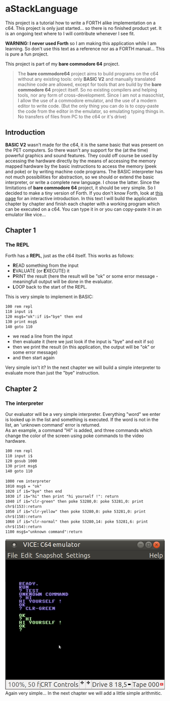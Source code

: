 # aStackLanguage

This project is a tutorial how to write a FORTH alike implementation on a c64.
This project is only just started... so there is no finished product yet. It is an ongoing text where to I will contribute whenever I see fit.

**WARNING: I never used Forth** so I am making this application while I am learning. So don't use this text as a reference nor as a FORTH manual... This is pure a fun project.

This project is part of my **bare commodore 64** project.

> The **bare commodore64** project aims to build programs on the c64 without any existing tools: only **BASIC V2** and manually translated machine code are allowed, except for tools that are build by the **bare commodore 64** project itself. So no existing compilers and helping tools, nor any form of cross-development. Since I am not a masochist, I allow the use of a commodore emulator, and the use of a modern editor to write code. (But the only thing you can do is to copy-paste the code from the editor in the emulator, so emulating typing things in. No transfers of files from PC to the c64 or it's drive)

## Introduction

**BASIC V2** wasn't made for the c64, it is the same basic that was present on the PET computers. So there wasn't any support for the (at the time) powerful graphics and sound features. They could off course be used by accessing the hardware directly by the means of accessing the memory mapped hardware by the basic instructions to access the memory (peek and poke) or by writing machine code programs. The BASIC interpreter has not much possibilities for abstraction, so we should or extend the basic interpreter, or write a complete new language. I chose the latter. Since the limitations of **bare commodore 64** project, it should be very simple. So I decided to make a tiny version of Forth. If you don't know Forth, look at [this page](https://skilldrick.github.io/easyforth/) for an interactive introduction. 
In this text I will build the application chapter by chapter and finish each chapter with a working program which can be executed on a c64. You can type it in or you can copy-paste it in an emulator like vice...

## Chapter 1
### The REPL

Forth has a **REPL**, just as the c64 itself. This works as follows:  
- **R**EAD something from the input  
- **E**VALUATE (or **E**XECUTE) it  
- **P**RINT the result (here the result will be "ok" or some error message - meaningfull output will be done in the evaluator.  
- **L**OOP back to the start of the REPL.

This is very simple to implement in BASIC:

```RealBasic
100 rem repl
110 input i$
120 msg$="ok":if i$="bye" then end
130 print msg$
140 goto 110
```
- we read a line from the input  
- then evaluate it (here we just look if the input is "bye" and exit if so)
- then we print the result (in this application, the output will be "ok" or some error message) 
- and then start again

Very simple isn't it? In the next chapter we will build a simple interpreter to evaluate more than just the "bye" instruction.

## Chapter 2
### The interpreter

Our evaluator will be a very simple interpreter. Everything "word" we enter is looked up in the list and something is executed. If the word is not in the list, an 'unknown command' error is returned.  
As an example, a command "HI" is added, and three commands which change the color of the screen using poke commands to the video hardware.

```RealBasic
100 rem repl
110 input i$
120 gosub 1000
130 print msg$
140 goto 110

1000 rem interpreter
1010 msg$ = "ok"
1020 if i$="bye" then end
1030 if i$="hi" then print "hi yourself !": return
1040 if i$="clr-green" then poke 53280,0: poke 53281,0: print chr$(153):return
1050 if i$="clr-yellow" then poke 53280,0: poke 53281,0: print chr$(158):return
1060 if i$="clr-normal" then poke 53280,14: poke 53281,6: print chr$(154):return
1100 msg$="unknown command":return 
```
![screenshot](./H2.png)  
Again very simple... In the next chapter we will add a little simple arithmitic.

